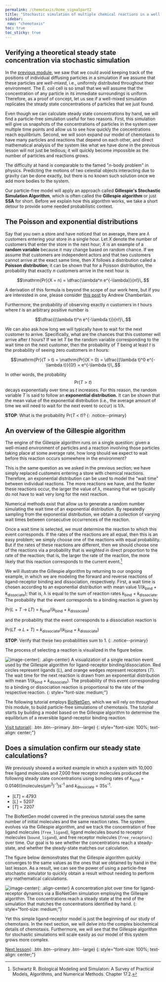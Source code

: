 ```yaml
---
permalink: /chemotaxis/home_signalpart2
title: "Stochastic simulation of multiple chemical reactions in a well mixed environment"
sidebar:
 nav: "chemotaxis"
toc: true
toc_sticky: true
---
```


## Verifying a theoretical steady state concentration via stochastic simulation

In the [previous module](motifs), we saw that we could avoid keeping track of the positions of individual diffusing particles in a simulation if we assume that these particles are *well-mixed*, i.e., uniformly distributed throughout their environment. The *E. coli* cell is so small that we will assume that the concentration of any particle in its immediate surroundings is uniform. Therefore, as a proof of concept, let us see if a well-mixed simulation replicates the steady state concentrations of particles that we just found.

Even though we can calculate steady state concentrations by hand, we will find a particle-free simulation useful for two reasons. First, this simulation will give us snapshots of the concentrations of particles in the system over multiple time points and allow us to see how quickly the concentrations reach equilibrium. Second, we will soon expand our model of chemotaxis to have many particles and reactions that depend on each other, and direct mathematical analysis of the system like what we have done in the previous lesson will not just be tedious; it will quickly become impossible as the number of particles and reactions grows.

The difficulty at hand is comparable to the famed "*n*-body problem" in physics. Predicting the motions of two celestial objects interacting due to gravity can be done exactly, but there is no known such solution once we add more bodies to the system.

Our particle-free model will apply an approach called **Gillespie's Stochastic Simulation Algorithm**, which is often called the **Gillespie algorithm** or just **SSA** for short. Before we explain how this algorithm works, we take a short detour to provide some needed probabilistic context.

## The Poisson and exponential distributions

Say that you own a store and have noticed that on average, there are *λ* customers entering your store in a single hour. Let *X* denote the number of customers that enter the store in the next hour; *X* is an example of a **random variable** because it may change based on random chance. If we assume that customers are independent actors and that two customers cannot arrive at the exact same time, then *X* follows a distribution called a **Poisson distribution**; it can be shown that for a Poisson distribution, the probability that exactly *n* customers arrive in the next hour is

$$\mathrm{Pr}(X = n) = \dfrac{\lambda^n e^{-\lambda}}{n!}\,.$$

A derivation of this formula is beyond the scope of our work here, but if you are interested in one, please consider [this post](https://medium.com/@andrew.chamberlain/deriving-the-poisson-distribution-from-the-binomial-distribution-840cc1668239) by Andrew Chamberlain.

Furthermore, the probability of observing exactly *n* customers in *t* hours where *t* is an arbitrary positive number is

$$\dfrac{(\lambda t)^n e^{-\lambda t}}{n!}\,.$$

We can also ask how long we will typically have to wait for the next customer to arrive. Specifically, what are the chances that this customer will arrive after *t* hours? If we let *T* be the random variable corresponding to the wait time on the next customer, then the probability of *T* being at least *t* is the probability of seeing zero customers in *t* hours:

$$\mathrm{Pr}(T > t) = \mathrm{Pr}(X = 0) = \dfrac{(\lambda t)^0 e^{-\lambda t}}{0!} = e^{-\lambda t}\,.$$

In other words, the probability $$\mathrm{Pr}(T > t)$$ decays exponentially over time as *t* increases. For this reason, the random variable *T* is said to follow an **exponential distribution.** It can be shown that the mean value of the exponential distribution (i.e., the average amount of time we will need to wait for the next event to occur) is 1/λ.

**STOP**: What is the probability Pr(*T* < *t*)?
{: .notice--primary}

## An overview of the Gillespie algorithm

The engine of the Gillespie algorithm runs on a single question: given a well-mixed environment of particles and a reaction involving those particles taking place at some average rate, how long should we expect to wait before this reaction occurs somewhere in the environment?

This is the same question as we asked in the previous section; we have simply replaced customers entering a store with chemical reactions. Therefore, an exponential distribution can be used to model the "wait time" between individual reactions. The more reactions we have, and the faster these reactions occur, the larger the value of λ, meaning that we typically do not have to wait very long for the next reaction.

Numerical methods exist that allow us to generate a random number simulating the wait time of an exponential distribution. By repeatedly sampling from the exponential distribution, we obtain a collection of varying wait times between consecutive occurrences of the reaction.

Once a wait time is selected, we must determine the reaction to which this event corresponds. If the rates of the reactions are all equal, then this is an easy problem; we simply choose one of the reactions with equal probability. But if the rates of these reactions are different, then we should choose one of the reactions via a probability that is *weighted* in direct proportion to the rate of the reaction; that is, the larger the rate of the reaction, the more likely that this reaction corresponds to the current event.[^Schwartz17]

We will illustrate the Gillespie algorithm by returning to our ongoing example, in which we are modeling the forward and reverse reactions of ligand-receptor binding and dissociation, respectively. First, a wait time is chosen according to an exponential distribution with mean value 1/(*k*<sub>bind</sub> + *k*<sub>dissociate</sub>); that is, λ is equal to the sum of reaction rates *k*<sub>bind</sub> + *k*<sub>dissociate</sub>. The probability that the event corresponds to a binding reaction is given by

Pr(*L* + *T* → *LT*) = *k*<sub>bind</sub>/(*k*<sub>bind</sub> + *k*<sub>dissociate</sub>)

and the probability that the event corresponds to a dissociation reaction is

Pr(*LT* → *L* + *T*) = *k*<sub>dissociate</sub>/(*k*<sub>bind</sub> + *k*<sub>dissociate</sub>)

**STOP**: Verify that these two probabilities sum to 1.
{: .notice--primary}

The process of selecting a reaction is visualized in the figure below.

![image-center](../assets/images/chemotaxis_visualizessa.png){: .align-center}
A visualization of a single reaction event used by the Gillespie algorithm for ligand-receptor binding/dissociation. Red circles represent ligands (*L*), and orange wedges represent receptors (*T*). The wait time for the next reaction is drawn from an exponential distribution with mean 1/(*k*<sub>bind</sub> + *k*<sub>dissociate</sub>). The probability of this event corresponding to a binding or dissociation reaction is proportional to the rate of the respective reaction.
{: style="font-size: medium;"}

The following tutorial employs [BioNetGen](http://bionetgen.org/), which we will rely on throughout this module, to build particle-free simulations of chemotaxis. The tutorial starts by building a model based on the Gillespie algorithm to determine the equilibrium of a reversible ligand-receptor binding reaction.

[Visit tutorial](tutorial_lr){: .btn .btn--primary .btn--large}
{: style="font-size: 100%; text-align: center;"}

## Does a simulation confirm our steady state calculations?

We previously showed a worked example in which a system with 10,000 free ligand molecules and 7,000 free receptor molecules produced the following steady state concentrations using bonding rates of *k*<sub>bind</sub> = 0.0146((molecules/µm<sup>3</sup>)<sup>-1</sup>)s<sup>-1</sup> and *k*<sub>dissociate</sub> = 35s<sup>-1</sup>.

* [*LT*] = 4793
* [*L*] = 5207
* [*T*] = 2207

The BioNetGen model covered in the previous tutorial uses the same number of initial molecules and the same reaction rates. The system evolves via the Gillespie algorithm, and we track the concentration of free ligand molecules (`free_ligand`), ligand molecules bound to receptor molecules (`bound_ligand`), and free receptor molecules (`free_receptors`) over time. Our goal is to see whether the concentrations reach a steady-state, and whether the steady-state matches our calculation.

The figure below demonstrates that the Gillespie algorithm quickly converges to the same values as the ones that we obtained by hand in the last lesson. As a result, we can see the power of using a particle-free stochastic simulator to quickly obtain a result without needing to perform any mathematical calculations.

![image-center](../assets/images/chemotaxis_tutorial4_ssa.png){: .align-center}
A concentration plot over time for ligand-receptor dynamics via a BioNetGen simulation employing the Gillespie algorithm. The concentrations reach a steady state at the end of the simulation that matches the concentrations identified by hand.
{: style="font-size: medium;"}

Yet this simple ligand-receptor model is just the beginning of our study of chemotaxis. In the next section, we will delve into the complex biochemical details of chemotaxis. Furthermore, we will see that the Gillespie algorithm for stochastic simulations will scale easily as our model of this system grows more complex.

[^Munroe]: Randall Munroe. What If? [Available online](https://what-if.xkcd.com/)

[^Pierucci1978]: Pierucci O. 1978. Dimensions of *Escherichia coli* at various growth rates: Model of envelope growth. Journal of Bacteriology 135(2):559-574. [Available online](https://jb.asm.org/content/jb/135/2/559.full.pdf)

[^Sim2017]: Sim M, Koirala S, Picton D, Strahl H, Hoskisson PA, Rao CV, Gillespie CS, Aldridge PD. 2017. Growth rate control of flagellar assembly in *Escherichia coli* strain RP437. Scientific Reports 7:41189. [Available online](https://www.nature.com/articles/srep41189#:~:text=Escherichia%20coli%20is%20a%20prominent,distributed%20across%20the%20cell%20surface.)

[^Baker2005]: Baker MD, Wolanin PM, Stock JB. 2005. Signal transduction in bacterial chemotaxis. BioEssays 28:9-22. [Available online](https://pubmed.ncbi.nlm.nih.gov/16369945/)

[^Weis1990]: Weis RM, Koshland DE. 1990. Chemotaxis in *Escherichia coli* proceeds efficiently from different initial tumble frequencies. Journal of Bacteriology 172:2. [Available online](https://jb.asm.org/content/jb/172/2/1099.full.pdf)

[^Berg2000]: Berg HC. 2000. Motile behavior of bacteria. Physics today 53(1):24. [Available online](https://physicstoday.scitation.org/doi/pdf/10.1063/1.882934)

[^Achouri2015]: Achouri S, Wright JA, Evans L, Macleod C, Fraser G, Cicuta P, Bryant CE. 2015. The frequency and duration of *Salmonella* macrophage adhesion events determines infection efficiency. Philosophical transactions B 370(1661). [Available online](https://www.ncbi.nlm.nih.gov/pmc/articles/PMC4275903/)

[^Turner2016]: Turner L, Ping L, Neubauer M, Berg HC. 2016. Visualizing flagella while tracking bacteria. Biophysical Journal 111(3):630--639.[Available online](https://pubmed.ncbi.nlm.nih.gov/27508446/)

[^Parkinson2015]: Parkinson JS, Hazelbauer, Falke JJ. 2015. Signaling and sensory adaptation in *Escherichia coli* chemoreceptors: 2015 update. [Available online](https://www.sciencedirect.com/science/article/abs/pii/S0966842X15000578)

[^Yang2019]: Yang W, Cassidy CK, Ames P, Diebolder CA, Schulten K, Luthey-Schulten Z, Parkinson JS, Briegel A. 2019. *In situ* confomraitonal changes of the *Escherichia coli* serine chemoreceptor in different signaling states. mBio. [Available online](https://mbio.asm.org/content/10/4/e00973-19/article-info)

[^Saragosti2001]: Saragosti J, Calvez V, Bournaveas, N, Perthame B, Buguin A, Silberzan P. 2001. Directional persistence of chemotactic bacteria in a traveling concentration wave. PNAS. [Available online](https://www.pnas.org/content/pnas/108/39/16235.full.pdf)

[^Hlavacek2003]: Hlavacek WS, Faeder JR, Blinov ML, Perelson AS, Goldsten B. 2003. The complexity of complexes in signal transduction. Biotechnology and Bioengineering 84(7):783-94. [Available online](https://onlinelibrary.wiley.com/doi/abs/10.1002/bit.10842)

[^Hlavacek2006]: Hlavacek WS, Faeder JR, Blinov ML, Posner RG, Hucka M, Fontana W. 2006. Rules for modeling signal-transduction systems. Science Signaling 344:re6. [Available online](https://stke.sciencemag.org/content/2006/344/re6.long)

[^ParkinsonLab]: Parkinson Lab website. [website](http://chemotaxis.biology.utah.edu/Parkinson_Lab/projects/ecolichemotaxis/ecolichemotaxis.html)

[^Schwartz14]: Schwartz R. Biological Modeling and Simulaton: A Survey of Practical Models, Algorithms, and Numerical Methods. Chapter 14.1.

[^Schwartz17]: Schwartz R. Biological Modeling and Simulaton: A Survey of Practical Models, Algorithms, and Numerical Methods. Chapter 17.2.

[^Li2004]: Li M, Hazelbauer GL. 2004. Cellular stoichimetry of the components of the chemotaxis signaling complex. Journal of Bacteriology. [Available online](https://jb.asm.org/content/186/12/3687)

[^Stock1991]: Stock J, Lukat GS. 1991. Intracellular signal transduction networks. Annual Review of Biophysics and Biophysical Chemistry. [Available online](https://www.annualreviews.org/doi/abs/10.1146/annurev.bb.20.060191.000545)

[^Spiro1997]: Spiro PA, Parkinson JS, and Othmer H. 1997. A model of excitation and adaptation in bacterial chemotaxis. Biochemistry 94:7263-7268. [Available online](https://www.pnas.org/content/94/14/7263).

[Next lesson](home_biochem){: .btn .btn--primary .btn--large}
{: style="font-size: 100%; text-align: center;"}
